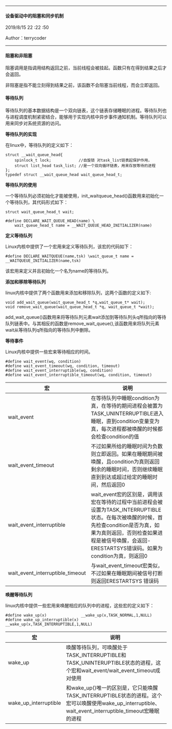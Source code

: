 
----------

#### 设备驱动中的阻塞和同步机制 ####

2019/8/15 22 :22 :50 

Author：terrycoder

----------


#### 阻塞和非阻塞 ####

阻塞调用是指调用结构返回之前，当前线程会被挂起。函数只有在得到结果之后才会返回。

非阻塞是指不能立刻得到结果之前，该函数不会阻塞当前线程，而会立即返回。

#### 等待队列 ####

等待队列的基本数据结构是一个双向链表，这个链表存储睡眠的进程。等待队列也与进程调度机制紧密结合，能够用于实现内核中异步事件通知机制。等待队列可以用来同步对系统资源的访问。

**等待队列的实现**

在linux中，等待队列的定义如下：

	struct __wait_queue_head{
		spinlock_t lock;			//自旋锁 对task_list链表起保护作用，
		struct list_head task_list;	//是一个双向循环链表，用来存放等待的进程
	};
	typedef struct __wait_queue_head wait_queue_head_t;

**等待队列的使用**

一个等待队列必须初始化才能被使用，init_waitqueue_head()函数用来初始化一个等待队列，其代码形式如下：

	struct wait_queue_head_t wait;

	#define DECLARE_WAIT_QUEUE_HEAD(name) \
		wait_queue_head_t name = __WAIT_QUEUE_HEAD_INITIALIZER(name)

**定义等待队列**

Linux内核中提供了一个宏用来定义等待队列，该宏的代码如下：

	#define DECLARE_WAITQUEUE(name,tsk) \wait_queue_t name = __WAITQUEUE_INITIALIZER(name,tsk)

该宏用来定义并且初始化一个名为name的等待队列。

**添加和移除等待队列**

linux内核中提供了两个函数用来添加和移除队列，这两个函数的定义如下:

	void add_wait_queue(wait_queue_head_t *q,wait_queue_t* wait);
	void remove_wait_queue(wait_queue_head_t *q, wait_queue_t *wait);

add_wait_queue()函数用来将等待队列元素wait添加到等待队列头q所指向的等待队列链表中。与其相反的函数是remove_wait_queue(),该函数用来将队列元素wait从等待队列q所指向的等待队列中删除。

**等待事件**

Linux内核中提供一些宏来等待相应的时间。
	
	#define wait_event(wq, condition)			
	#define wait_event_timeout(wq, condition, timeout)
	#define wait_event_interruptible(wq, condition)	
	#define wait_event_interruptible_timeout(wq, condition, timeout)

| 宏 | 说明 |
| --- | --- |
| wait_event | 在等待队列中睡眠condition为真，在等待的期间进程会被置为TASK_UNINTERRUPTIBLE进入睡眠，直到condition变量变为真，每次进程都被唤醒的时候都会检查condition的值 |
| wait_event_timeout | 不过如果所给的睡眠时间为负数则立即返回。如果在睡眠期间被唤醒，且condition为真则返回剩余的睡眠时间，否则继续睡眠直到到达或超过给定的睡眠时间，然后返回0 |
| wait_event_interruptible | wait_event宏的区别是，调用该宏在等待的过程中当前进程会被设置为TASK_INTERRUPTIBLE状态。在每次被唤醒的时候，首先检查condition是否为真，如果为真则返回，否则检查如果进程是被信号唤醒，会返回-ERESTARTSYS错误码。如果为condition为真，则返回0 |
| wait_event_interruptible_timeout | 与wait_event_timeout宏类似，不过如果在睡眠期间被信号打断则返回ERESTARTSYS 错误码 |

**唤醒等待队列**

linux内核中提供一些宏用来唤醒相应的队列中的进程，这些宏的定义如下：

	#define wake_up(x)				 __wake_up(x,TASK_NORMAL,1,NULL)
	#define wake_up_interruptible(x) __wake_up(x,TASK_INTERRUPTIBLE,1,NULL)

| 宏 | 说明 |
| --- | --- |
| wake_up | 唤醒等待队列，可唤醒处于TASK_INTERRUPTIBLE和TASK_UNINTERUPTIBLE状态的进程，这个宏和wait_event/wait_event_timeout成对使用 |
| wake_up_interruptible	| 和wake_up()唯一的区别是，它只能唤醒TASK_INTERRUPTIBLE状态的进程。这个宏可以唤醒使用wake_up_interruptible、 wait_event_interruptible_timeout宏睡眠的进程 |